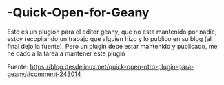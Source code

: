 # -Quick-Open-for-Geany
Esto es un plugion para el editor geany, que no esta mantenido por nadie, estoy recopilando un trabajo que alguien hizo y lo publico en su blog (al final dejo la fuente). Pero un plugin debe estar mantenido y publicado, me he dado a la tarea a mantener este plugin


Fuente: https://blog.desdelinux.net/quick-open-otro-plugin-para-geany/#comment-243014

